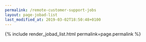 ```yaml
---
permalink: /remote-customer-support-jobs
layout: page-jobad-list
last_modified_at: 2019-03-02T18:50:48+0100
---
```

{% include render_jobad_list.html permalink=page.permalink %}
